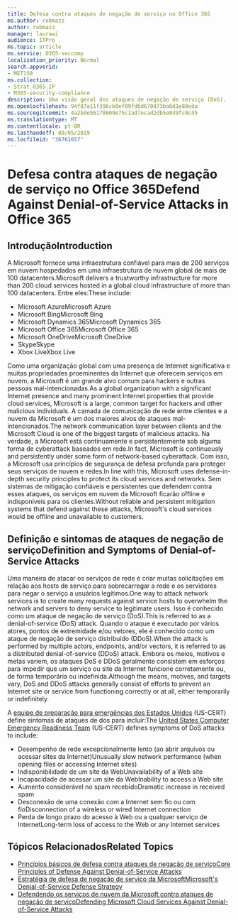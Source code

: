 ```yaml
---
title: Defesa contra ataques de negação de serviço no Office 365
ms.author: robmazz
author: robmazz
manager: laurawi
audience: ITPro
ms.topic: article
ms.service: O365-seccomp
localization_priority: Normal
search.appverid:
- MET150
ms.collection:
- Strat_O365_IP
- M365-security-compliance
description: Uma visão geral dos ataques de negação de serviço (DoS).
ms.openlocfilehash: 94f87a11f396cb8ef09fd6d670d73ba8d1e88eda
ms.sourcegitcommit: 4a2bde56178609e75c1ad7ecad2db5e049fc0c45
ms.translationtype: MT
ms.contentlocale: pt-BR
ms.lasthandoff: 09/05/2019
ms.locfileid: "36761657"
---
```

# <a name="defend-against-denial-of-service-attacks-in-office-365"></a><span data-ttu-id="8ebf7-103">Defesa contra ataques de negação de serviço no Office 365</span><span class="sxs-lookup"><span data-stu-id="8ebf7-103">Defend Against Denial-of-Service Attacks in Office 365</span></span>

## <a name="introduction"></a><span data-ttu-id="8ebf7-104">Introdução</span><span class="sxs-lookup"><span data-stu-id="8ebf7-104">Introduction</span></span>

<span data-ttu-id="8ebf7-105">A Microsoft fornece uma infraestrutura confiável para mais de 200 serviços em nuvem hospedados em uma infraestrutura de nuvem global de mais de 100 datacenters.</span><span class="sxs-lookup"><span data-stu-id="8ebf7-105">Microsoft delivers a trustworthy infrastructure for more than 200 cloud services hosted in a global cloud infrastructure of more than 100 datacenters.</span></span> <span data-ttu-id="8ebf7-106">Entre eles:</span><span class="sxs-lookup"><span data-stu-id="8ebf7-106">These include:</span></span>

- <span data-ttu-id="8ebf7-107">Microsoft Azure</span><span class="sxs-lookup"><span data-stu-id="8ebf7-107">Microsoft Azure</span></span>
- <span data-ttu-id="8ebf7-108">Microsoft Bing</span><span class="sxs-lookup"><span data-stu-id="8ebf7-108">Microsoft Bing</span></span>
- <span data-ttu-id="8ebf7-109">Microsoft Dynamics 365</span><span class="sxs-lookup"><span data-stu-id="8ebf7-109">Microsoft Dynamics 365</span></span>
- <span data-ttu-id="8ebf7-110">Microsoft Office 365</span><span class="sxs-lookup"><span data-stu-id="8ebf7-110">Microsoft Office 365</span></span>
- <span data-ttu-id="8ebf7-111">Microsoft OneDrive</span><span class="sxs-lookup"><span data-stu-id="8ebf7-111">Microsoft OneDrive</span></span>
- <span data-ttu-id="8ebf7-112">Skype</span><span class="sxs-lookup"><span data-stu-id="8ebf7-112">Skype</span></span>
- <span data-ttu-id="8ebf7-113">Xbox Live</span><span class="sxs-lookup"><span data-stu-id="8ebf7-113">Xbox Live</span></span>

<span data-ttu-id="8ebf7-114">Como uma organização global com uma presença de Internet significativa e muitas propriedades proeminentes da Internet que oferecem serviços em nuvem, a Microsoft é um grande alvo comum para hackers e outras pessoas mal-intencionadas.</span><span class="sxs-lookup"><span data-stu-id="8ebf7-114">As a global organization with a significant Internet presence and many prominent Internet properties that provide cloud services, Microsoft is a large, common target for hackers and other malicious individuals.</span></span> <span data-ttu-id="8ebf7-115">A camada de comunicação de rede entre clientes e a nuvem da Microsoft é um dos maiores alvos de ataques mal-intencionados.</span><span class="sxs-lookup"><span data-stu-id="8ebf7-115">The network communication layer between clients and the Microsoft Cloud is one of the biggest targets of malicious attacks.</span></span> <span data-ttu-id="8ebf7-116">Na verdade, a Microsoft está continuamente e persistentemente sob alguma forma de cyberattack baseados em rede.</span><span class="sxs-lookup"><span data-stu-id="8ebf7-116">In fact, Microsoft is continuously and persistently under some form of network-based cyberattack.</span></span> <span data-ttu-id="8ebf7-117">Com isso, a Microsoft usa princípios de segurança de defesa profunda para proteger seus serviços de nuvem e redes.</span><span class="sxs-lookup"><span data-stu-id="8ebf7-117">In line with this, Microsoft uses defense-in-depth security principles to protect its cloud services and networks.</span></span> <span data-ttu-id="8ebf7-118">Sem sistemas de mitigação confiáveis e persistentes que defendem contra esses ataques, os serviços em nuvem da Microsoft ficarão offline e indisponíveis para os clientes.</span><span class="sxs-lookup"><span data-stu-id="8ebf7-118">Without reliable and persistent mitigation systems that defend against these attacks, Microsoft's cloud services would be offline and unavailable to customers.</span></span>

## <a name="definition-and-symptoms-of-denial-of-service-attacks"></a><span data-ttu-id="8ebf7-119">Definição e sintomas de ataques de negação de serviço</span><span class="sxs-lookup"><span data-stu-id="8ebf7-119">Definition and Symptoms of Denial-of-Service Attacks</span></span>

<span data-ttu-id="8ebf7-120">Uma maneira de atacar os serviços de rede é criar muitas solicitações em relação aos hosts de serviço para sobrecarregar a rede e os servidores para negar o serviço a usuários legítimos.</span><span class="sxs-lookup"><span data-stu-id="8ebf7-120">One way to attack network services is to create many requests against service hosts to overwhelm the network and servers to deny service to legitimate users.</span></span> <span data-ttu-id="8ebf7-121">Isso é conhecido como um ataque de negação de serviço (DoS).</span><span class="sxs-lookup"><span data-stu-id="8ebf7-121">This is referred to as a denial-of-service (DoS) attack.</span></span> <span data-ttu-id="8ebf7-122">Quando o ataque é executado por vários atores, pontos de extremidade e/ou vetores, ele é conhecido como um ataque de negação de serviço distribuído (DDoS).</span><span class="sxs-lookup"><span data-stu-id="8ebf7-122">When the attack is performed by multiple actors, endpoints, and/or vectors, it is referred to as a distributed denial-of-service (DDoS) attack.</span></span> <span data-ttu-id="8ebf7-123">Embora os meios, motivos e metas variem, os ataques DoS e DDoS geralmente consistem em esforços para impedir que um serviço ou site da Internet funcione corretamente ou, de forma temporária ou indefinida.</span><span class="sxs-lookup"><span data-stu-id="8ebf7-123">Although the means, motives, and targets vary, DoS and DDoS attacks generally consist of efforts to prevent an Internet site or service from functioning correctly or at all, either temporarily or indefinitely.</span></span>

<span data-ttu-id="8ebf7-124">A [equipe de preparação para emergências dos Estados Unidos](https://www.us-cert.gov/) (US-CERT) define sintomas de ataques de dos para incluir:</span><span class="sxs-lookup"><span data-stu-id="8ebf7-124">The [United States Computer Emergency Readiness Team](https://www.us-cert.gov/) (US-CERT) defines symptoms of DoS attacks to include:</span></span>

- <span data-ttu-id="8ebf7-125">Desempenho de rede excepcionalmente lento (ao abrir arquivos ou acessar sites da Internet)</span><span class="sxs-lookup"><span data-stu-id="8ebf7-125">Unusually slow network performance (when opening files or accessing Internet sites)</span></span>
- <span data-ttu-id="8ebf7-126">Indisponibilidade de um site da Web</span><span class="sxs-lookup"><span data-stu-id="8ebf7-126">Unavailability of a Web site</span></span>
- <span data-ttu-id="8ebf7-127">Incapacidade de acessar um site da Web</span><span class="sxs-lookup"><span data-stu-id="8ebf7-127">Inability to access a Web site</span></span>
- <span data-ttu-id="8ebf7-128">Aumento considerável no spam recebido</span><span class="sxs-lookup"><span data-stu-id="8ebf7-128">Dramatic increase in received spam</span></span>
- <span data-ttu-id="8ebf7-129">Desconexão de uma conexão com a Internet sem fio ou com fio</span><span class="sxs-lookup"><span data-stu-id="8ebf7-129">Disconnection of a wireless or wired Internet connection</span></span>
- <span data-ttu-id="8ebf7-130">Perda de longo prazo do acesso à Web ou a qualquer serviço de Internet</span><span class="sxs-lookup"><span data-stu-id="8ebf7-130">Long-term loss of access to the Web or any Internet services</span></span>

## <a name="related-topics"></a><span data-ttu-id="8ebf7-131">Tópicos Relacionados</span><span class="sxs-lookup"><span data-stu-id="8ebf7-131">Related Topics</span></span>

- [<span data-ttu-id="8ebf7-132">Princípios básicos de defesa contra ataques de negação de serviço</span><span class="sxs-lookup"><span data-stu-id="8ebf7-132">Core Principles of Defense Against Denial-of-Service Attacks</span></span>](office-365-core-principles-of-defense-against-dos-attacks.md)
- [<span data-ttu-id="8ebf7-133">Estratégia de defesa de negação de serviço da Microsoft</span><span class="sxs-lookup"><span data-stu-id="8ebf7-133">Microsoft's Denial-of-Service Defense Strategy</span></span>](office-365-microsoft-dos-defense-strategy.md)
- [<span data-ttu-id="8ebf7-134">Defendendo os serviços de nuvem da Microsoft contra ataques de negação de serviço</span><span class="sxs-lookup"><span data-stu-id="8ebf7-134">Defending Microsoft Cloud Services Against Denial-of-Service Attacks</span></span>](office-365-defending-cloud-services-against-dos-attacks.md)
